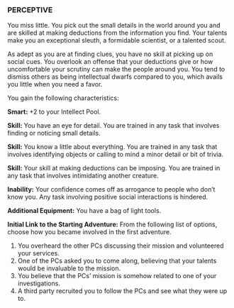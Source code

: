 ### PERCEPTIVE

<!-- P, ID: 050783 -->

You miss little. You pick out the small details in the world around you and are skilled at making deductions from the information you find. Your talents make you an exceptional sleuth, a formidable scientist, or a talented scout.

<!-- P, ID: 050784 -->

As adept as you are at finding clues, you have no skill at picking up on social cues. You overlook an offense that your deductions give or how uncomfortable your scrutiny can make the people around you. You tend to dismiss others as being intellectual dwarfs compared to you, which avails you little when you need a favor.

<!-- P, ID: 050785 -->

You gain the following characteristics:

<!-- P, ID: 050786 -->

**Smart:** +2 to your Intellect Pool.

<!-- P, ID: 050787 -->

**Skill:** You have an eye for detail. You are trained in any task that involves finding or noticing small details.

<!-- P, ID: 050788 -->

**Skill:** You know a little about everything. You are trained in any task that involves identifying objects or calling to mind a minor detail or bit of trivia.

<!-- P, ID: 050789 -->

**Skill:** Your skill at making deductions can be imposing. You are trained in any task that involves intimidating another creature.

<!-- P, ID: 050790 -->

**Inability:** Your confidence comes off as arrogance to people who don’t know you. Any task involving positive social interactions is hindered.

<!-- P, ID: 050791 -->

**Additional Equipment:** You have a bag of light tools.

<!-- P, ID: 050792 -->

**Initial Link to the Starting Adventure:** From the following list of options, choose how you became involved in the first adventure.

<!-- L, ID: 050793 -->

1. You overheard the other PCs discussing their mission and volunteered your services.
2. One of the PCs asked you to come along, believing that your talents would be invaluable to the mission.
3. You believe that the PCs’ mission is somehow related to one of your investigations.
4. A third party recruited you to follow the PCs and see what they were up to.

<!-- /L -->

